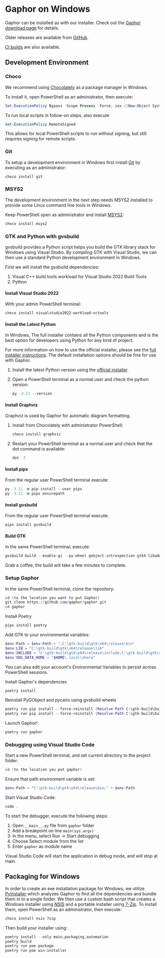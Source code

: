 # Gaphor on Windows

Gaphor can be installed as with our installer.
Check out the [Gaphor download page](https://gaphor.org/download#windows)
for details.

Older releases are available from [GitHub](https://github.com/gaphor/gaphor/releases).

[CI builds](https://github.com/gaphor/gaphor/actions/workflows/full-build.yml) are also available.

## Development Environment

### Choco

We recommend using [Chocolately](https://chocolatey.org/) as a package manager
in Windows.

To install it, open PowerShell as an administrator, then execute:

```PowerShell
Set-ExecutionPolicy Bypass -Scope Process -Force; iex ((New-Object System.Net.WebClient).DownloadString('https://community.chocolatey.org/install.ps1'))
```

To run local scripts in follow-on steps, also execute

```PowerShell
Set-ExecutionPolicy RemoteSigned
```

This allows for local PowerShell scripts
to run without signing, but still requires signing for remote scripts.

### Git

To setup a development environment in Windows first install
[Git](https://gitforwindows.org) by executing as an administrator:

```PowerShell
choco install git
```

### MSYS2

The development environment in the next step needs MSYS2 installed to provide
some Linux command line tools in Windows.

Keep PowerShell open as administrator and install [MSYS2](http://www.msys2.org/):

```PowerShell
choco install msys2
```

### GTK and Python with gvsbuild

gvsbuild provides a Python script helps you build the GTK library stack for
Windows using Visual Studio. By compiling GTK with Visual Studio, we can then
use a standard Python development environment in Windows.

First we will install the gvsbuild dependencies:
1. Visual C++ build tools workload for Visual Studio 2022 Build Tools
1. Python

#### Install Visual Studio 2022

With your admin PowerShell terminal:

```PowerShell
choco install visualstudio2022-workload-vctools
```

#### Install the Latest Python

In Windows, The full installer contains all the Python components and is the
best option for developers using Python for any kind of project.

For more information on how to use the official installer, please see the
[full installer instructions](https://docs.python.org/3/using/windows.html#windows-full).
The default installation options should be fine for use with Gaphor.

1. Install the latest Python version using the
[official installer](https://www.python.org/downloads/windows/).

2. Open a PowerShell terminal as a normal user and check the python version:

   ```PowerShell
   py -3.11 --version
   ```

#### Install Graphviz

Graphviz is used by Gaphor for automatic diagram formatting.

1. Install from Chocolately with administrator PowerShell:

   ```PowerShell
   choco install graphviz
   ```

2. Restart your PowerShell terminal as a normal user and check that the dot
   command is available:

   ```PowerShell
   dot -?
   ```

#### Install pipx

From the regular user PowerShell terminal execute:
```PowerShell
py -3.11 -m pip install --user pipx
py -3.11 -m pipx ensurepath
```

#### Install gvsbuild

From the regular user PowerShell terminal execute:

```PowerShell
pipx install gvsbuild
```

#### Build GTK

In the same PowerShell terminal, execute:

```PowerShell
gvsbuild build --enable-gi --py-wheel gobject-introspection gtk4 libadwaita gtksourceview5 pygobject pycairo adwaita-icon-theme hicolor-icon-theme
```
Grab a coffee, the build will take a few minutes to complete.

### Setup Gaphor

In the same PowerShell terminal, clone the repository:
```PowerShell
cd (to the location you want to put Gaphor)
git clone https://github.com/gaphor/gaphor.git
cd gaphor
```

Install Poetry
```PowerShell
pipx install poetry
```

Add GTK to your environmental variables:
```PowerShell
$env:Path = $env:Path + ";C:\gtk-build\gtk\x64\release\bin"
$env:LIB = "C:\gtk-build\gtk\x64\release\lib"
$env:INCLUDE = "C:\gtk-build\gtk\x64\release\include;C:\gtk-build\gtk\x64\release\include\cairo;C:\gtk-build\gtk\x64\release\include\glib-2.0;C:\gtk-build\gtk\x64\release\include\gobject-introspection-1.0;C:\gtk-build\gtk\x64\release\lib\glib-2.0\include;"
$env:XDG_DATA_HOME = "$HOME\.local\share"
```

You can also edit your account's Environmental Variables to persist across
PowerShell sessions.

Install Gaphor's dependencies
```PowerShell
poetry install
```

Reinstall PyGObject and pycairo using gvsbuild wheels
```PowerShell
poetry run pip install --force-reinstall (Resolve-Path C:\gtk-build\build\x64\release\pygobject\dist\PyGObject*.whl)
poetry run pip install --force-reinstall (Resolve-Path C:\gtk-build\build\x64\release\pycairo\dist\pycairo*.whl)
```

Launch Gaphor!
```PowerShell
poetry run gaphor
```

### Debugging using Visual Studio Code

Start a new PowerShell terminal, and set current directory to the project folder:
```PowerShell
cd (to the location you put gaphor)
```

Ensure that path environment variable is set:
```PowerShell
$env:Path = "C:\gtk-build\gtk\x64\release\bin;" + $env:Path
```

Start Visual Studio Code:
```PowerShell
code .
```

To start the debugger, execute the following steps:
1. Open `__main__.py` file from `gaphor` folder
2. Add a breakpoint on line `main(sys.argv)`
3. In the menu, select Run → Start debugging
4. Choose Select module from the list
5. Enter `gaphor` as module name

Visual Studio Code will start the application in debug mode, and will stop at main.

## Packaging for Windows

In order to create an exe installation package for Windows, we utilize
[PyInstaller](https://pyinstaller.org) which analyzes Gaphor to find all the
dependencies and bundle them in to a single folder. We then use a custom bash
script that creates a Windows installer using
[NSIS](https://nsis.sourceforge.io/Main_Page) and a portable installer using
[7-Zip](https://www.7-zip.org). To install them, open PowerShell as an
administrator, then execute:

```PowerShell
choco install nsis 7zip
```

Then build your installer using:

```PowerShell
poetry install --only main,packaging,automation
poetry build
poetry run poe package
poetry run poe win-installer
```
